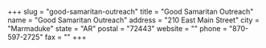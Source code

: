 +++
slug = "good-samaritan-outreach"
title = "Good Samaritan Outreach"
name = "Good Samaritan Outreach"
address = "210 East Main Street"
city = "Marmaduke"
state = "AR"
postal = "72443"
website = ""
phone = "870-597-2725"
fax = ""
+++
